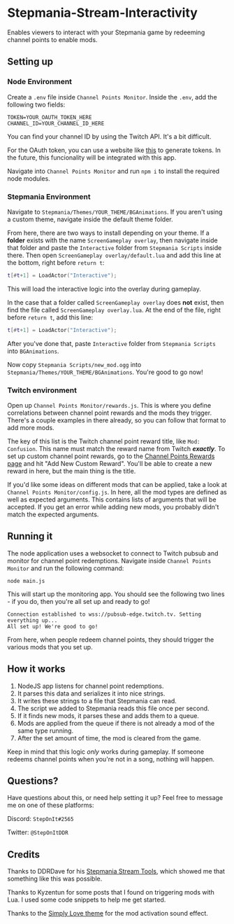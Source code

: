# Stepmania-Stream-Interactivity
Enables viewers to interact with your Stepmania game by redeeming channel points to enable mods.

## Setting up

### Node Environment
Create a `.env` file inside `Channel Points Monitor`. Inside the `.env`, add the following two fields:
```
TOKEN=YOUR_OAUTH_TOKEN_HERE
CHANNEL_ID=YOUR_CHANNEL_ID_HERE
```
You can find your channel ID by using the Twitch API. It's a bit difficult.

For the OAuth token, you can use a website like [this](https://twitchtokengenerator.com/) to generate tokens. In the future, this
funcionality will be integrated with this app.

Navigate into `Channel Points Monitor` and run `npm i` to install the required node modules.

### Stepmania Environment
Navigate to `Stepmania/Themes/YOUR_THEME/BGAnimations`. If you aren't using a custom theme, navigate inside the default theme folder.

From here, there are two ways to install depending on your theme. If a **folder** exists with the name `ScreenGameplay overlay`, then navigate inside that folder and paste the `Interactive` folder from `Stepmania Scripts` inside there. Then open `ScreenGameplay overlay/default.lua` and add this line at the bottom, right before `return t`:
```lua
t[#t+1] = LoadActor("Interactive");
```
This will load the interactive logic into the overlay during gameplay.

In the case that a folder called `ScreenGameplay overlay` does **not** exist, then find the file called `ScreenGameplay overlay.lua`. At the end of the file, right before `return t`, add this line:
```lua
t[#t+1] = LoadActor("Interactive");
```
After you've done that, paste `Interactive` folder from `Stepmania Scripts` into `BGAnimations`.

Now copy `Stepmania Scripts/new_mod.ogg` into `Stepmania/Themes/YOUR_THEME/BGAnimations`. You're good to go now!

### Twitch environment
Open up `Channel Points Monitor/rewards.js`. This is where you define correlations between channel point rewards and the mods they trigger. There's a couple examples in there already, so you can follow that format to add more mods.

The key of this list is the Twitch channel point reward title, like `Mod: Confusion`. This name must match the reward name from Twitch *__exactly__*. To set up custom channel point rewards, go to the [Channel Points Rewards page](https://dashboard.twitch.tv/community/channel-points/rewards) and hit "Add New Custom Reward". You'll be able to create a new reward in here, but the main thing is the title. 

If you'd like some ideas on different mods that can be applied, take a look at `Channel Points Monitor/config.js`. In here, all the mod types are defined as well as expected arguments. This contains lists of arguments that will be accepted. If you get an error while adding new mods, you probably didn't match the expected arguments.

## Running it

The node application uses a websocket to connect to Twitch pubsub and monitor for channel point redemptions. Navigate inside `Channel Points Monitor` and run the following command:
```
node main.js
```
This will start up the monitoring app. You should see the following two lines - if you do, then you're all set up and ready to go!
```
Connection established to wss://pubsub-edge.twitch.tv. Setting everything up...
All set up! We're good to go!
```

From here, when people redeem channel points, they should trigger the various mods that you set up.

## How it works
1. NodeJS app listens for channel point redemptions.
2. It parses this data and serializes it into nice strings.
3. It writes these strings to a file that Stepmania can read.
4. The script we added to Stepmania reads this file once per second.
5. If it finds new mods, it parses these and adds them to a queue.
6. Mods are applied from the queue if there is not already a mod of the same type running.
7. After the set amount of time, the mod is cleared from the game.

Keep in mind that this logic _only_ works during gameplay. If someone redeems channel points when you're not in a song, nothing will happen.

## Questions?
Have questions about this, or need help setting it up? Feel free to message me on one of these platforms:

Discord: `StepOnIt#2565`

Twitter: `@StepOnItDDR`

## Credits
Thanks to DDRDave for his [Stepmania Stream Tools](https://github.com/DaveLinger/Stepmania-Stream-Tools), which showed me that something like this was possible.

Thanks to Kyzentun for some posts that I found on triggering mods with Lua. I used some code snippets to help me get started.

Thanks to the [Simply Love theme](https://github.com/quietly-turning/Simply-Love-SM5) for the mod activation sound effect.